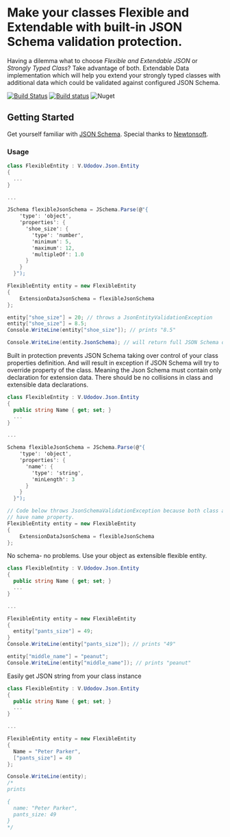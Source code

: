 # Make your classes Flexible and Extendable with built-in JSON Schema validation protection.

Having a dilemma what to choose *Flexible and Extendable JSON* or *Strongly Typed Class*? Take advantage of both. 
Extendable Data implementation which will help you extend your strongly typed classes with additional data which could be validated against configured JSON Schema.

[![Build Status](https://travis-ci.org/vudodov/json.svg?branch=master)](https://travis-ci.org/vudodov/json) [![Build status](https://ci.appveyor.com/api/projects/status/bi163kqk0vgqd692?svg=true)](https://ci.appveyor.com/project/vudodov/json) ![Nuget](https://img.shields.io/nuget/v/v.udodov.json.svg)


## Getting Started

Get yourself familiar with [JSON Schema](https://json-schema.org/).
Special thanks to [Newtonsoft](https://newtonsoft.com).

### Usage

```c#
class FlexibleEntity : V.Udodov.Json.Entity
{
  ...
}

...

JSchema flexibleJsonSchema = JSchema.Parse(@"{
    'type': 'object',
    'properties': {
      'shoe_size': { 
        'type': 'number', 
        'minimum': 5, 
        'maximum': 12, 
        'multipleOf': 1.0 
      }
    }
  }");

FlexibleEntity entity = new FlexibleEntity 
{ 
    ExtensionDataJsonSchema = flexibleJsonSchema 
};

entity["shoe_size"] = 20; // throws a JsonEntityValidationException
entity["shoe_size"] = 8.5;
Console.WriteLine(entity["shoe_size"]); // prints "8.5"

Console.WriteLine(entity.JsonSchema); // will return full JSON Schema of an object. Extensible and static parts

```

Built in protection prevents JSON Schema taking over control of your class properties definition. 
And will result in exception if JSON Schema will try to override property of the class.
Meaning the Json Schema must contain only declaration for extension data. 
There should be no collisions in class and extensible data declarations.

```c#
class FlexibleEntity : V.Udodov.Json.Entity
{
  public string Name { get; set; }
  ...
}

...

Schema flexibleJsonSchema = JSchema.Parse(@"{
    'type': 'object',
    'properties': {
      'name': {
        'type': 'string', 
        'minLength': 3
      }
    }
  }");

// Code below throws JsonSchemaValidationException because both class and JSON Schema declarations
// have name property.
FlexibleEntity entity = new FlexibleEntity 
{ 
    ExtensionDataJsonSchema = flexibleJsonSchema 
};

```

No schema- no problems. Use your object as extensible flexible entity.
```c#
class FlexibleEntity : V.Udodov.Json.Entity
{
  public string Name { get; set; }
  ...
}

...

FlexibleEntity entity = new FlexibleEntity
{
  entity["pants_size"] = 49;
}
Console.WriteLine(entity["pants_size"]); // prints "49"

entity["middle_name"] = "peanut";
Console.WriteLine(entity["middle_name"]); // prints "peanut"
```

Easily get JSON string from your class instance
```c#
class FlexibleEntity : V.Udodov.Json.Entity
{
  public string Name { get; set; }
  ...
}

...

FlexibleEntity entity = new FlexibleEntity
{
  Name = "Peter Parker",
  ["pants_size"] = 49
};

Console.WriteLine(entity);
/*
prints

{
  name: "Peter Parker",
  pants_size: 49
}
*/

```